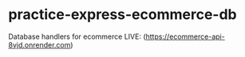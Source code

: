 # practice-express-ecommerce-db
Database handlers for ecommerce
LIVE: (https://ecommerce-api-8vjd.onrender.com)
